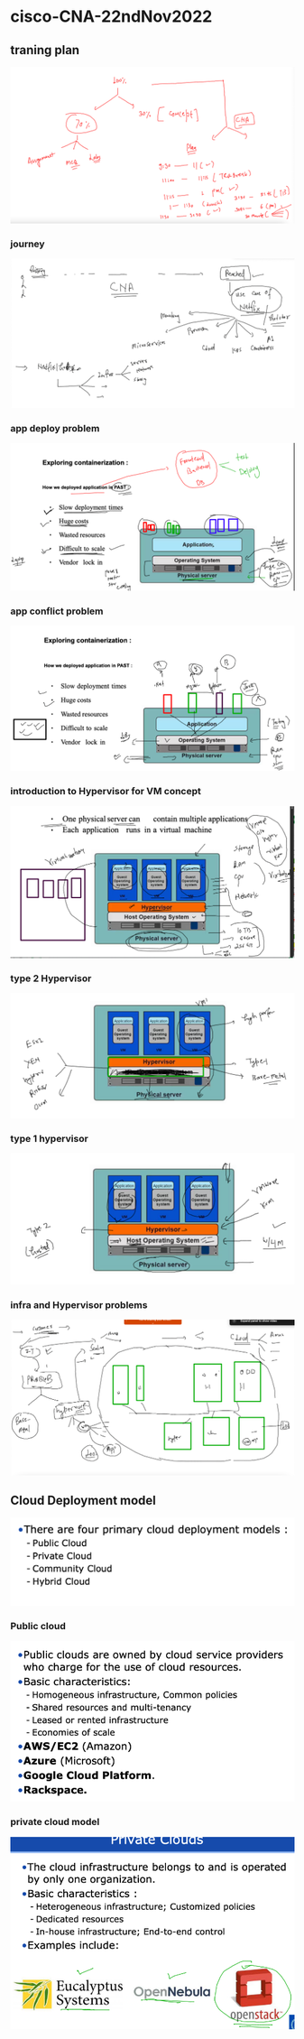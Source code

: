 # cisco-CNA-22ndNov2022

## traning plan 

<img src="plan.png">

### journey 

<img src="j.png">

### app deploy problem 

<img src="prob.png">

### app conflict problem 

<img src="appc.png">

### introduction to Hypervisor for VM concept 

<img src="vm.png">

### type 2 Hypervisor 

<img src="t2.png">

### type 1 hypervisor 

<img src="t1.png">

### infra and Hypervisor problems 

<img src="infrap.png">

## Cloud Deployment model 

<img src="cloudd.png">

### Public cloud 

<img src="public.png">

### private cloud model 

<img src="private.png">





